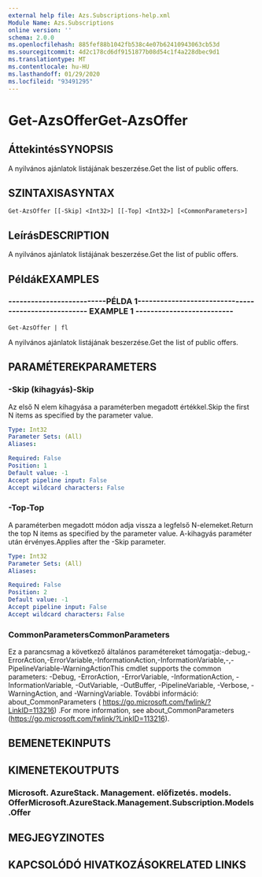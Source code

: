 ```yaml
---
external help file: Azs.Subscriptions-help.xml
Module Name: Azs.Subscriptions
online version: ''
schema: 2.0.0
ms.openlocfilehash: 885fef88b1042fb538c4e07b62410943063cb53d
ms.sourcegitcommit: 4d2c178cd6df9151877b08d54c1f4a228dbec9d1
ms.translationtype: MT
ms.contentlocale: hu-HU
ms.lasthandoff: 01/29/2020
ms.locfileid: "93491295"
---
```

# <span data-ttu-id="b7132-101">Get-AzsOffer</span><span class="sxs-lookup"><span data-stu-id="b7132-101">Get-AzsOffer</span></span>

## <span data-ttu-id="b7132-102">Áttekintés</span><span class="sxs-lookup"><span data-stu-id="b7132-102">SYNOPSIS</span></span>
<span data-ttu-id="b7132-103">A nyilvános ajánlatok listájának beszerzése.</span><span class="sxs-lookup"><span data-stu-id="b7132-103">Get the list of public offers.</span></span>

## <span data-ttu-id="b7132-104">SZINTAXISA</span><span class="sxs-lookup"><span data-stu-id="b7132-104">SYNTAX</span></span>

```
Get-AzsOffer [[-Skip] <Int32>] [[-Top] <Int32>] [<CommonParameters>]
```

## <span data-ttu-id="b7132-105">Leírás</span><span class="sxs-lookup"><span data-stu-id="b7132-105">DESCRIPTION</span></span>
<span data-ttu-id="b7132-106">A nyilvános ajánlatok listájának beszerzése.</span><span class="sxs-lookup"><span data-stu-id="b7132-106">Get the list of public offers.</span></span>

## <span data-ttu-id="b7132-107">Példák</span><span class="sxs-lookup"><span data-stu-id="b7132-107">EXAMPLES</span></span>

### <span data-ttu-id="b7132-108">--------------------------PÉLDA 1--------------------------</span><span class="sxs-lookup"><span data-stu-id="b7132-108">-------------------------- EXAMPLE 1 --------------------------</span></span>
```
Get-AzsOffer | fl
```

<span data-ttu-id="b7132-109">A nyilvános ajánlatok listájának beszerzése.</span><span class="sxs-lookup"><span data-stu-id="b7132-109">Get the list of public offers.</span></span>

## <span data-ttu-id="b7132-110">PARAMÉTEREK</span><span class="sxs-lookup"><span data-stu-id="b7132-110">PARAMETERS</span></span>

### <span data-ttu-id="b7132-111">-Skip (kihagyás)</span><span class="sxs-lookup"><span data-stu-id="b7132-111">-Skip</span></span>
<span data-ttu-id="b7132-112">Az első N elem kihagyása a paraméterben megadott értékkel.</span><span class="sxs-lookup"><span data-stu-id="b7132-112">Skip the first N items as specified by the parameter value.</span></span>

```yaml
Type: Int32
Parameter Sets: (All)
Aliases: 

Required: False
Position: 1
Default value: -1
Accept pipeline input: False
Accept wildcard characters: False
```

### <span data-ttu-id="b7132-113">-Top</span><span class="sxs-lookup"><span data-stu-id="b7132-113">-Top</span></span>
<span data-ttu-id="b7132-114">A paraméterben megadott módon adja vissza a legfelső N-elemeket.</span><span class="sxs-lookup"><span data-stu-id="b7132-114">Return the top N items as specified by the parameter value.</span></span>
<span data-ttu-id="b7132-115">A-kihagyás paraméter után érvényes.</span><span class="sxs-lookup"><span data-stu-id="b7132-115">Applies after the -Skip parameter.</span></span>

```yaml
Type: Int32
Parameter Sets: (All)
Aliases: 

Required: False
Position: 2
Default value: -1
Accept pipeline input: False
Accept wildcard characters: False
```

### <span data-ttu-id="b7132-116">CommonParameters</span><span class="sxs-lookup"><span data-stu-id="b7132-116">CommonParameters</span></span>
<span data-ttu-id="b7132-117">Ez a parancsmag a következő általános paramétereket támogatja:-debug,-ErrorAction,-ErrorVariable,-InformationAction,-InformationVariable,-,-PipelineVariable-WarningAction</span><span class="sxs-lookup"><span data-stu-id="b7132-117">This cmdlet supports the common parameters: -Debug, -ErrorAction, -ErrorVariable, -InformationAction, -InformationVariable, -OutVariable, -OutBuffer, -PipelineVariable, -Verbose, -WarningAction, and -WarningVariable.</span></span> <span data-ttu-id="b7132-118">További információ: about_CommonParameters ( https://go.microsoft.com/fwlink/?LinkID=113216) .</span><span class="sxs-lookup"><span data-stu-id="b7132-118">For more information, see about_CommonParameters (https://go.microsoft.com/fwlink/?LinkID=113216).</span></span>

## <span data-ttu-id="b7132-119">BEMENETEK</span><span class="sxs-lookup"><span data-stu-id="b7132-119">INPUTS</span></span>

## <span data-ttu-id="b7132-120">KIMENETEK</span><span class="sxs-lookup"><span data-stu-id="b7132-120">OUTPUTS</span></span>

### <span data-ttu-id="b7132-121">Microsoft. AzureStack. Management. előfizetés. models. Offer</span><span class="sxs-lookup"><span data-stu-id="b7132-121">Microsoft.AzureStack.Management.Subscription.Models.Offer</span></span>

## <span data-ttu-id="b7132-122">MEGJEGYZI</span><span class="sxs-lookup"><span data-stu-id="b7132-122">NOTES</span></span>

## <span data-ttu-id="b7132-123">KAPCSOLÓDÓ HIVATKOZÁSOK</span><span class="sxs-lookup"><span data-stu-id="b7132-123">RELATED LINKS</span></span>


